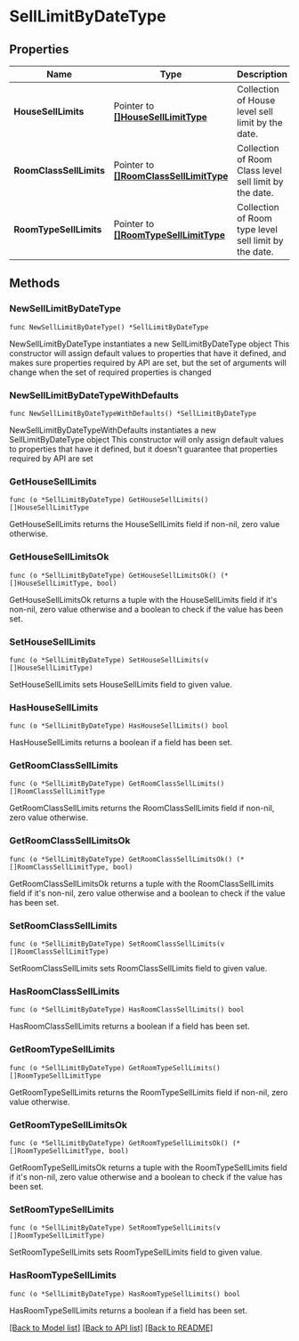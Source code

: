 # SellLimitByDateType

## Properties

Name | Type | Description | Notes
------------ | ------------- | ------------- | -------------
**HouseSellLimits** | Pointer to [**[]HouseSellLimitType**](HouseSellLimitType.md) | Collection of House level sell limit by the date. | [optional] 
**RoomClassSellLimits** | Pointer to [**[]RoomClassSellLimitType**](RoomClassSellLimitType.md) | Collection of Room Class level sell limit by the date. | [optional] 
**RoomTypeSellLimits** | Pointer to [**[]RoomTypeSellLimitType**](RoomTypeSellLimitType.md) | Collection of Room type level sell limit by the date. | [optional] 

## Methods

### NewSellLimitByDateType

`func NewSellLimitByDateType() *SellLimitByDateType`

NewSellLimitByDateType instantiates a new SellLimitByDateType object
This constructor will assign default values to properties that have it defined,
and makes sure properties required by API are set, but the set of arguments
will change when the set of required properties is changed

### NewSellLimitByDateTypeWithDefaults

`func NewSellLimitByDateTypeWithDefaults() *SellLimitByDateType`

NewSellLimitByDateTypeWithDefaults instantiates a new SellLimitByDateType object
This constructor will only assign default values to properties that have it defined,
but it doesn't guarantee that properties required by API are set

### GetHouseSellLimits

`func (o *SellLimitByDateType) GetHouseSellLimits() []HouseSellLimitType`

GetHouseSellLimits returns the HouseSellLimits field if non-nil, zero value otherwise.

### GetHouseSellLimitsOk

`func (o *SellLimitByDateType) GetHouseSellLimitsOk() (*[]HouseSellLimitType, bool)`

GetHouseSellLimitsOk returns a tuple with the HouseSellLimits field if it's non-nil, zero value otherwise
and a boolean to check if the value has been set.

### SetHouseSellLimits

`func (o *SellLimitByDateType) SetHouseSellLimits(v []HouseSellLimitType)`

SetHouseSellLimits sets HouseSellLimits field to given value.

### HasHouseSellLimits

`func (o *SellLimitByDateType) HasHouseSellLimits() bool`

HasHouseSellLimits returns a boolean if a field has been set.

### GetRoomClassSellLimits

`func (o *SellLimitByDateType) GetRoomClassSellLimits() []RoomClassSellLimitType`

GetRoomClassSellLimits returns the RoomClassSellLimits field if non-nil, zero value otherwise.

### GetRoomClassSellLimitsOk

`func (o *SellLimitByDateType) GetRoomClassSellLimitsOk() (*[]RoomClassSellLimitType, bool)`

GetRoomClassSellLimitsOk returns a tuple with the RoomClassSellLimits field if it's non-nil, zero value otherwise
and a boolean to check if the value has been set.

### SetRoomClassSellLimits

`func (o *SellLimitByDateType) SetRoomClassSellLimits(v []RoomClassSellLimitType)`

SetRoomClassSellLimits sets RoomClassSellLimits field to given value.

### HasRoomClassSellLimits

`func (o *SellLimitByDateType) HasRoomClassSellLimits() bool`

HasRoomClassSellLimits returns a boolean if a field has been set.

### GetRoomTypeSellLimits

`func (o *SellLimitByDateType) GetRoomTypeSellLimits() []RoomTypeSellLimitType`

GetRoomTypeSellLimits returns the RoomTypeSellLimits field if non-nil, zero value otherwise.

### GetRoomTypeSellLimitsOk

`func (o *SellLimitByDateType) GetRoomTypeSellLimitsOk() (*[]RoomTypeSellLimitType, bool)`

GetRoomTypeSellLimitsOk returns a tuple with the RoomTypeSellLimits field if it's non-nil, zero value otherwise
and a boolean to check if the value has been set.

### SetRoomTypeSellLimits

`func (o *SellLimitByDateType) SetRoomTypeSellLimits(v []RoomTypeSellLimitType)`

SetRoomTypeSellLimits sets RoomTypeSellLimits field to given value.

### HasRoomTypeSellLimits

`func (o *SellLimitByDateType) HasRoomTypeSellLimits() bool`

HasRoomTypeSellLimits returns a boolean if a field has been set.


[[Back to Model list]](../README.md#documentation-for-models) [[Back to API list]](../README.md#documentation-for-api-endpoints) [[Back to README]](../README.md)


